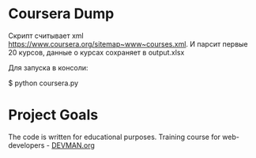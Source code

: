 # Coursera Dump

Скрипт считывает xml https://www.coursera.org/sitemap~www~courses.xml.
И парсит первые 20 курсов, данные о курсах сохраняет в output.xlsx

Для запуска в консоли:

$ python coursera.py


# Project Goals

The code is written for educational purposes. Training course for web-developers - [DEVMAN.org](https://devman.org)
